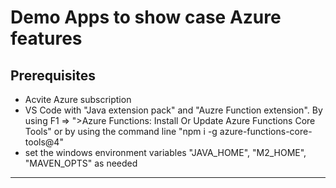 # Demo Apps to show case Azure features
## Prerequisites
* Acvite Azure subscription
* VS Code with "Java extension pack" and "Auzre Function extension". By using F1 => ">Azure Functions: Install Or Update Azure Functions Core Tools" or by using the command line "npm i -g azure-functions-core-tools@4"
* set the windows environment variables "JAVA_HOME", "M2_HOME", "MAVEN_OPTS" as needed

---
